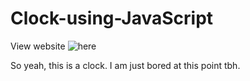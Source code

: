 # Clock-using-JavaScript

View website ![here](https://aayushkhandekar.github.io/Clock-using-JavaScript/)

So yeah, this is a clock. I am just bored at this point tbh.
